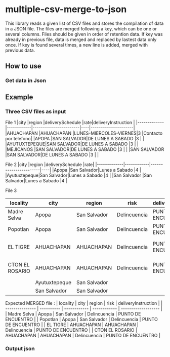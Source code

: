 # multiple-csv-merge-to-json

This library reads a given list of CSV files and stores the compilation of data in a JSON file.
The files are merged following a key, which can be one or several columns.
Files should be given in order of retention data. If key was already in previous file, data is merged and replaced by lastest data only once. If key is found several times, a new line is added, merged with previous data.

## How to use

### Get data in Json

## Example

### Three CSV files as input

File 1
|city |region |deliverySchedule |rate|deliveryInstruction |
|-------------|------------|-----------------------|----|---------------------|
|AHUACHAPAN |AHUACHAPAN |LUNES-MIERCOLES-VIERNES|3 |Contacto por telefono|
|APOPA |SAN SALVADOR|DE LUNES A SABADO |3 | |
|AYUTUXTEPEQUE|SAN SALVADOR|DE LUNES A SABADO |3 | |
|MEJICANOS |SAN SALVADOR|DE LUNES A SABADO |3 | |
|SAN SALVADOR |SAN SALVADOR|DE LUNES A SABADO |3 | |

File 2
|city |region |deliverySchedule |rate|
|-------------|------------|-----------------------|----|
|Apopa |San Salvador|Lunes a Sabado |4 |
|Ayutuxtepeque|San Salvador|Lunes a Sabado |4 |
|San Salvador |San Salvador|Lunes a Sabado |4 |

File 3

| locality        | city          | region       | risk         | deliveryInstruction | deliverySchedule        | rate |
| --------------- | ------------- | ------------ | ------------ | ------------------- | ----------------------- | ---- |
| Madre Selva     | Apopa         | San Salvador | Delincuencia | PUNTO DE ENCUENTRO  | DE LUNES A SABADO       | 4    |
| Popotlan        | Apopa         | San Salvador | Delincuencia | PUNTO DE ENCUENTRO  | DE LUNES A SABADO       | 4    |
| EL TIGRE        | AHUACHAPAN    | AHUACHAPAN   | Delincuencia | PUNTO DE ENCUENTRO  | LUNES-MIERCOLES-VIERNES | 3    |
| CTON EL ROSARIO | AHUACHAPAN    | AHUACHAPAN   | Delincuencia | PUNTO DE ENCUENTRO  | LUNES-MIERCOLES-VIERNES | 3    |
|                 | Ayutuxtepeque | San Salvador |              |                     | Lunes a Sabado          | 4    |
|                 | San Salvador  | San Salvador |              |                     | Lunes a Sabado          | 4    |

Expected MERGED file :
| locality | city | region | risk | deliveryInstruction |
| --------------- | ---------- | ------------ | ------------ | ------------------- |
| Madre Selva | Apopa | San Salvador | Delincuencia | PUNTO DE ENCUENTRO |
| Popotlan | Apopa | San Salvador | Delincuencia | PUNTO DE ENCUENTRO |
| EL TIGRE | AHUACHAPAN | AHUACHAPAN | Delincuencia | PUNTO DE ENCUENTRO |
| CTON EL ROSARIO | AHUACHAPAN | AHUACHAPAN | Delincuencia | PUNTO DE ENCUENTRO |

### Output json
